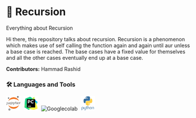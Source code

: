 # :punch: Recursion

Everything about Recursion

Hi there, this repository talks about recursion. Recursion is a phenomenon which makes use of self calling the function again and again until aur unless a base case is reached. The base cases have a fixed value for themselves and all the other cases eventually end up at a base case.

**Contributors:**
    Hammad Rashid
    
### :hammer_and_wrench: Languages and Tools
<img src="https://github.com/devicons/devicon/blob/master/icons/jupyter/jupyter-original-wordmark.svg"  title="Jupyter" alt="Jupyter" width="40" height="40"/>&nbsp;
<img src="https://github.com/devicons/devicon/blob/master/icons/pycharm/pycharm-original.svg"  title="Pycharm" alt="PyC" width="40" height="40"/>&nbsp;
 <img src="https://miro.medium.com/max/256/0*zNcjWYiZcJgreZAs.png"  title="Colab" alt="Googlecolab" width="60" height="49"/>&nbsp;
 <img src="https://github.com/devicons/devicon/blob/master/icons/python/python-original-wordmark.svg"  title="Python" alt="Python" width="40" height="40"/>&nbsp;
